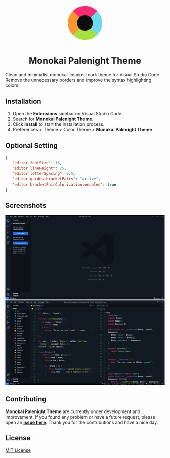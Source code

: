 <p align="center">
    <img src="./assets/logo.png" width="120" height="120">
    <h1 align="center">Monokai Palenight Theme</h1>
</p>

Clean and minimalist monokai-inspired dark theme for Visual Studio Code.
Remove the unnecessary borders and improve the syntax highlighting colors.

## Installation

1. Open the **Extensions** sidebar on Visual Studio Code.
2. Search for **Monokai Palenight Theme**.
3. Click **Install** to start the installation process.
4. Preferences > Theme > Color Theme > **Monokai Palenight Theme**

## Optional Setting

```json
{
   "editor.fontSize": 16,
   "editor.lineHeight": 25,
   "editor.letterSpacing": 0.5,
   "editor.guides.bracketPairs": "active",
   "editor.bracketPairColorization.enabled": true
}
```

## Screenshots

![Monokai Palenight Theme](./assets/screenshot-1.png)<br>
![Monokai Palenight Theme](./assets/screenshot-2.png)

## Contributing

**Monokai Palenight Theme** are currently under development and improvement.
If you found any problem or have a future request, please open an
[**issue here**](https://github.com/syahrizaldev/monokai-palenight/issues).
Thank you for the contributions and have a nice day.

## License

[MIT License](./license)

